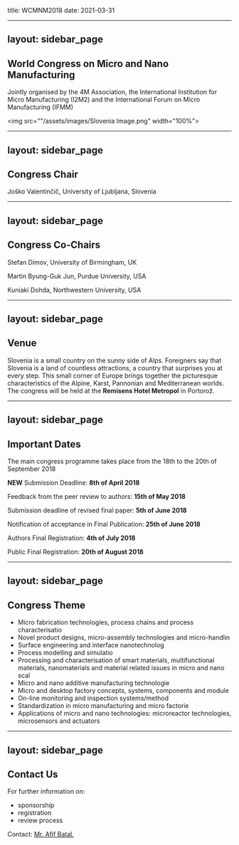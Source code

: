 title: WCMNM2018
date: 2021-03-31

---
layout: sidebar_page
---

## World Congress on Micro and Nano Manufacturing

Jointly organised by the 4M Association, the International Institution for Micro Manufacturing (I2M2) and the International Forum on Micro Manufacturing (IFMM)

<img src=""/assets/images/Slovenia Image.png" width="100%">

---
layout: sidebar_page
---

## Congress Chair

Joško Valentinčič, University of Ljubljana, Slovenia

---
layout: sidebar_page
---

## Congress Co-Chairs

Stefan Dimov, University of Birmingham, UK

Martin Byung-Guk Jun, Purdue University, USA

Kuniaki Dohda, Northwestern University, USA 

---
layout: sidebar_page
---

## Venue

Slovenia is a small country on the sunny side of Alps. Foreigners say that Slovenia is a land of countless attractions, a country that surprises you at every step. This small corner of Europe brings together the picturesque characteristics of the Alpine, Karst, Pannonian and Mediterranean worlds. The congress will be held at the <strong>Remisens Hotel Metropol</strong> in Portorož.

---
layout: sidebar_page
---

## Important Dates

The main congress programme takes place from the 18th to the 20th of September 2018

**NEW** Submission Deadline:  **8th of April 2018**

Feedback from the peer review to authors:  **15th of May 2018** 

Submission deadline of revised final paper:  **5th of June 2018** 

Notification of acceptance in Final Publication:  **25th of June 2018** 

Authors Final Registration:  **4th of July 2018** 

Public Final Registration:  **20th of August 2018** 


---
layout: sidebar_page
---

## Congress Theme
<ul>
    <li>Micro fabrication technologies, process chains and process characterisatio</li>
    <li>Novel product designs, micro-assembly technologies and micro-handlin</li>
    <li>Surface engineering and interface nanotechnolog</li>
    <li>Process modelling and simulatio</li>
    <li>Processing and characterisation of smart materials, multifunctional materials, nanomaterials and material related issues in micro and nano scal</li>
    <li>Micro and nano additive manufacturing technologie</li>
    <li>Micro and desktop factory concepts, systems, components and module</li>
    <li>On-line monitoring and inspection systems/method</li>
    <li>Standardization in micro manufacturing and micro factorie</li>
    <li>Applications of micro and nano technologies: microreactor technologies, microsensors and actuators</li>
</ul>

---
layout: sidebar_page
---

## Contact Us


For further information on:

- sponsorship
- registration
- review process

 
Contact: <a href="mailto:bxa361@student.bham.ac.uk">Mr. Afif Batal.</strong></a>